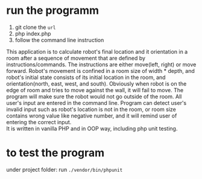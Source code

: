 # run the programm
1. git clone the `url`
2. php index.php
3. follow the command line instruction

This application is to calculate robot's final location and it orientation in a room after a sequence of movement that are defined by instructions/commands. The instructions are either move(left, right) or move forward.
Robot's movement is confined in a room size of width * depth, and robot's initial state consists of its initial location in the room, and orientation(north, east, west, and south). 
Obviously when robot is on the edge of room and tries to move against the wall, it will fail to move. The program will make sure the robot would not
go outside of the room. All user's input are entered in the command line. Program can detect user's invalid input such as robot's location is not in the room, or room size contains wrong value like negative number, and it will remind user of entering the correct input.     
It is written in vanilla PHP and in OOP way, including php unit testing.
# to test the program
under project folder: run `./vendor/bin/phpunit`
